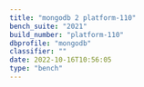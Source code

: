 ```yaml
---
title: "mongodb 2 platform-110"
bench_suite: "2021"
build_number: "platform-110"
dbprofile: "mongodb"
classifier: ""
date: 2022-10-16T10:56:05
type: "bench"
---
```

